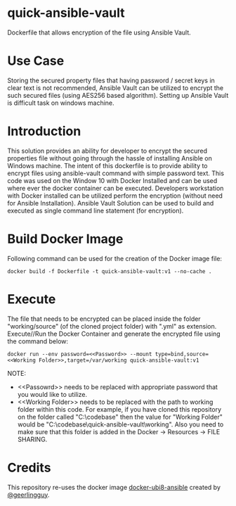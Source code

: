 # quick-ansible-vault
Dockerfile that allows encryption of the file using Ansible Vault. 

# Use Case
Storing the secured property files that having password / secret keys in clear text is not recommended, Ansible Vault can be utilized to encrypt the such secured files (using AES256 based algorithm). Setting up Ansible Vault is difficult task on windows machine.

# Introduction
This solution provides an ability for developer to encrypt the secured properties file without going through the hassle of installing Ansible on Windows machine. The intent of this dockerfile is to provide ability to encrypt files using ansible-vault command with simple password text. This code was used on the Window 10 with Docker Installed and can be used where ever the docker container can be executed. Developers workstation with Docker installed can be utilized perform the encryption (without need for Ansible Installation). Ansible Vault Solution can be used to build and executed as single command line statement (for encryption).

# Build Docker Image
Following command can be used for the creation of the Docker image file:
```
docker build -f Dockerfile -t quick-ansible-vault:v1 --no-cache .
```

# Execute
The file that needs to be encrypted can be placed inside the folder "working/source" (of the cloned project folder) with ".yml" as extension. Execute//Run the Docker Container and generate the encrypted file using the command below:
```
docker run --env password=<<Password>> --mount type=bind,source=<<Working Folder>>,target=/var/working quick-ansible-vault:v1
```
NOTE:
- &lt;&lt;Passowrd>> needs to be replaced with appropriate password that you would like to utilize.
- &lt;&lt;Working Folder>> needs to be replaced with the path to working folder within this code. For example, if you have cloned this repository on the folder called "C:\codebase" then the value for "Working Folder" would be "C:\codebase\quick-ansible-vault\working". Also you need to make sure that this folder is added in the Docker -> Resources -> FILE SHARING.

# Credits
This repository re-uses the docker image [docker-ubi8-ansible](https://github.com/geerlingguy/docker-ubi8-ansible) created by [@geerlingguy](https://github.com/geerlingguy).

